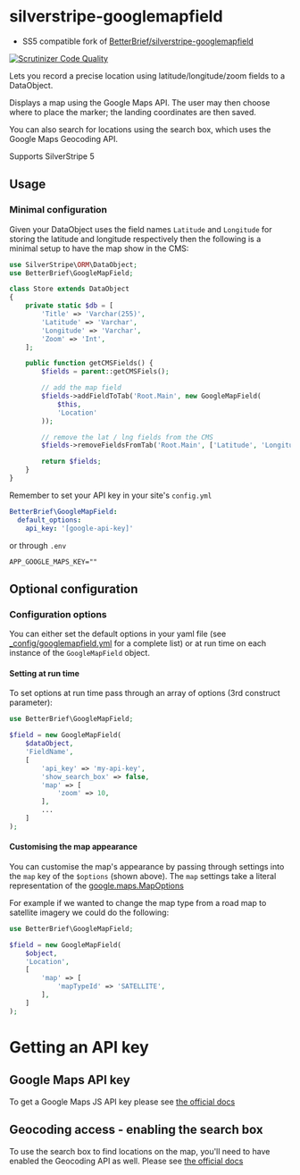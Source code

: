 silverstripe-googlemapfield
==============

* SS5 compatible fork of [BetterBrief/silverstripe-googlemapfield](https://github.com/BetterBrief/silverstripe-googlemapfield)

[![Scrutinizer Code Quality](https://scrutinizer-ci.com/g/BetterBrief/silverstripe-googlemapfield/badges/quality-score.png?b=master)](https://scrutinizer-ci.com/g/BetterBrief/silverstripe-googlemapfield/?branch=master)

Lets you record a precise location using latitude/longitude/zoom fields to a DataObject.

Displays a map using the Google Maps API. The user may then choose where to place the marker; the landing coordinates are then saved.

You can also search for locations using the search box, which uses the Google Maps Geocoding API.

Supports SilverStripe 5

## Usage

### Minimal configuration

Given your DataObject uses the field names `Latitude` and `Longitude` for storing the latitude and longitude
respectively then the following is a minimal setup to have the map show in the CMS:

```php
use SilverStripe\ORM\DataObject;
use BetterBrief\GoogleMapField;

class Store extends DataObject
{
    private static $db = [
        'Title' => 'Varchar(255)',
        'Latitude' => 'Varchar',
        'Longitude' => 'Varchar',
        'Zoom' => 'Int',
    ];

    public function getCMSFields() {
        $fields = parent::getCMSFiels();

        // add the map field
        $fields->addFieldToTab('Root.Main', new GoogleMapField(
            $this,
            'Location'
        ));

        // remove the lat / lng fields from the CMS
        $fields->removeFieldsFromTab('Root.Main', ['Latitude', 'Longitude']);

        return $fields;
    }
}
```

Remember to set your API key in your site's `config.yml`

```yml
BetterBrief\GoogleMapField:
  default_options:
    api_key: '[google-api-key]'
```

or through `.env`

```
APP_GOOGLE_MAPS_KEY=""
```

## Optional configuration

### Configuration options

You can either set the default options in your yaml file (see [_config/googlemapfield.yml](_config/googlemapfield.yml)
for a complete list) or at run time on each instance of the `GoogleMapField` object.

#### Setting at run time

To set options at run time pass through an array of options (3rd construct parameter):

```php
use BetterBrief\GoogleMapField;

$field = new GoogleMapField(
    $dataObject,
    'FieldName',
    [
        'api_key' => 'my-api-key',
        'show_search_box' => false,
        'map' => [
            'zoom' => 10,
        ],
        ...
    ]
);
```

#### Customising the map appearance

You can customise the map's appearance by passing through settings into the `map` key of the `$options` (shown above).
The `map` settings take a literal representation of the [google.maps.MapOptions](https://developers.google.com/maps/documentation/javascript/reference?csw=1#MapOptions)

For example if we wanted to change the map type from a road map to satellite imagery we could do the following:

```php
use BetterBrief\GoogleMapField;

$field = new GoogleMapField(
    $object,
    'Location',
    [
        'map' => [
            'mapTypeId' => 'SATELLITE',
        ],
    ]
);
```

# Getting an API key

## Google Maps API key

To get a Google Maps JS API key please see [the official docs](https://developers.google.com/maps/documentation/javascript/get-api-key)

## Geocoding access - enabling the search box

To use the search box to find locations on the map, you'll need to have enabled the Geocoding API as well. Please see
[the official docs](https://developers.google.com/maps/documentation/javascript/geocoding#GetStarted)
